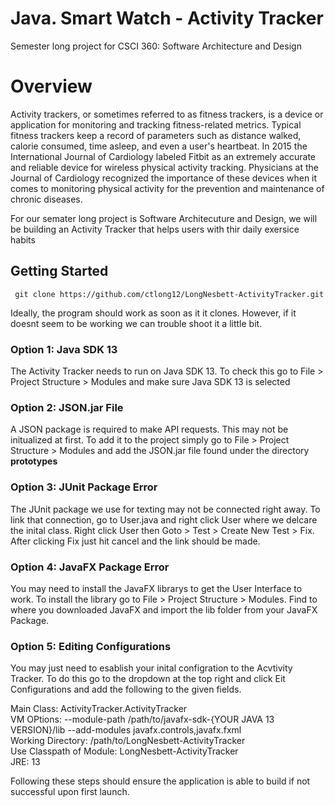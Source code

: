 # Java. Smart Watch - Activity Tracker
Semester long project for CSCI 360: Software Architecture and Design

# Overview
Activity trackers, or sometimes referred to as fitness trackers, is a device or application for monitoring and tracking fitness-related metrics. Typical fitness trackers keep a record of parameters such as distance walked, calorie consumed, time asleep, and even a user's heartbeat. In 2015 the International Journal of Cardiology labeled Fitbit as an extremely accurate and reliable device for wireless physical activity tracking. Physicians at the Journal of Cardiology recognized the importance of these devices when it comes to monitoring physical activity for the prevention and maintenance of chronic diseases. 

For our semater long project is Software Architecuture and Design, we will be building an Activity Tracker that helps users with thir daily exersice habits

## Getting Started

``` git clone https://github.com/ctlong12/LongNesbett-ActivityTracker.git```

Ideally, the program should work as soon as it it clones. However, if it doesnt seem to be working we can trouble shoot it a little bit. 

### Option 1: Java SDK 13
The Activity Tracker needs to run on Java SDK 13. To check this go to File > Project Structure > Modules and make sure Java SDK 13 is selected

### Option 2: JSON.jar File
A JSON package is required to make API requests. This may not be initualized at first. To add it to the project simply go to 
File > Project Structure > Modules and add the JSON.jar file found under the directory **prototypes**

### Option 3: JUnit Package Error
The JUnit package we use for texting may not be connected right away. To link that connection, go to User.java and right click User where we delcare the inital class. Right click User then Goto > Test > Create New Test > Fix. After clicking Fix just hit cancel and the link should be made. 

### Option 4: JavaFX Package Error
You may need to install the JavaFX librarys to get the User Interface to work. To install the library go to File > Project Structure > Modules. Find to where you downloaded JavaFX and import the lib folder from your JavaFX Package. 

### Option 5: Editing Configurations 
You may just need to esablish your inital configration to the Acvtivity Tracker. To do this go to the dropdown at the top right and click Eit Configurations and add the following to the given fields. 

Main Class: ActivityTracker.ActivityTracker<br>
VM OPtions: --module-path /path/to/javafx-sdk-{YOUR JAVA 13 VERSION}/lib --add-modules javafx.controls,javafx.fxml<br>
Working Directory: /path/to/LongNesbett-ActivityTracker<br>
Use Classpath of Module: LongNesbett-ActivityTracker<br>
JRE: 13<br>


Following these steps should ensure the application is able to build if not successful upon first launch. 






